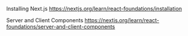 Installing Next.js
https://nextjs.org/learn/react-foundations/installation

Server and Client Components
https://nextjs.org/learn/react-foundations/server-and-client-components
